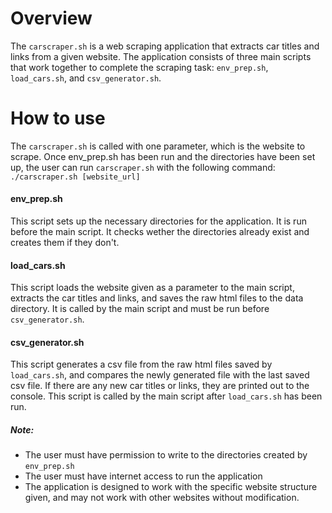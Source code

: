 # Overview
The `carscraper.sh` is a web scraping application that extracts car titles and links from a given website. The application consists of three main scripts that work together to complete the scraping task: `env_prep.sh`, `load_cars.sh`, and `csv_generator.sh`.

# How to use
The `carscraper.sh` is called with one parameter, which is the website to scrape. Once env_prep.sh has been run and the directories have been set up, the user can run `carscraper.sh` with the following command:
`./carscraper.sh [website_url]`

#### env_prep.sh
This script sets up the necessary directories for the application. It is run before the main script. It checks wether the directories already exist and creates them if they don't.

#### load_cars.sh
This script loads the website given as a parameter to the main script, extracts the car titles and links, and saves the raw html files to the data directory. It is called by the main script and must be run before `csv_generator.sh`.

#### csv_generator.sh
This script generates a csv file from the raw html files saved by `load_cars.sh`, and compares the newly generated file with the last saved csv file. If there are any new car titles or links, they are printed out to the console. This script is called by the main script after `load_cars.sh` has been run.

##### *Note:*
- The user must have permission to write to the directories created by `env_prep.sh`
- The user must have internet access to run the application
- The application is designed to work with the specific website structure given, and may not work with other websites without modification.